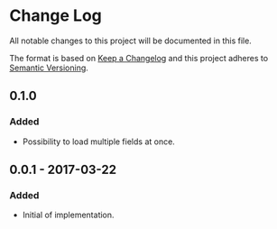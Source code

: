 # Change Log
All notable changes to this project will be documented in this file.

The format is based on [Keep a Changelog](http://keepachangelog.com/) 
and this project adheres to [Semantic Versioning](http://semver.org/).

## 0.1.0
### Added
- Possibility to load multiple fields at once.

## 0.0.1 - 2017-03-22
### Added
- Initial of implementation.
